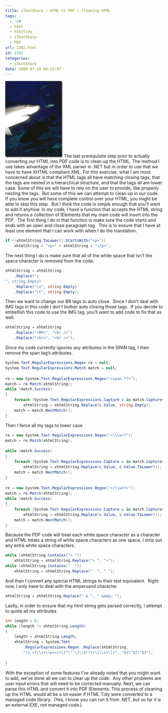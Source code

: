 ```yaml
---
title: iTextSharp – HTML to PDF – Cleaning HTML
tags:
  - 'c#'
  - html
  - htmltidy
  - iTextSharp
  - PDF
url: 1302.html
id: 1302
categories:
  - iTextSharp
date: 2009-07-20 06:23:07
---
```


![H05K0013](/uploads/2009/07/H05K0013.jpg "H05K0013") The last prerequisite step prior to actually converting our HTML into PDF code is to clean up the HTML. The method I use takes advantage of the XML parser in .NET but in order to use that we have to have XHTML compliant XML. For this exercise, what I am most concerned about is that the HTML tags all have matching closing tags, that the tags are nested in a hierarchical structure, and that the tags all are lower case. Some of this we will have to rely on the user to provide, like properly nesting the tags.  But some of this we can attempt to clean up in our code.  If you know you will have complete control over your HTML, you might be able to skip this step.  But I think the code is simple enough that you’ll want to add it anyhow.  In my code, I have a function that accepts the HTML string and returns a collection of IElements that my main code will insert into the PDF.  The first thing I do in that function is make sure the code starts and ends with an open and close paragraph tag.  This is to ensure that I have at least one element that I can work with when I do the translation.

``` csharp
if (!xhtmlString.ToLower().StartsWith("<p>"))
    xhtmlString = "<p>" + xhtmlString + "</p>";
```

The next thing I do is make sure that all of the white space that isn’t the space character is removed from the code.

``` csharp
xhtmlString = xhtmlString
    .Replace("\
", string.Empty)
    .Replace("\n", string.Empty)
    .Replace("\t", string.Empty);
```

Then we want to change our BR tags to auto close.  Since I don’t deal with IMG tags in this code I don’t bother auto closing those tags.  If you decide to embellish this code to use the IMG tag, you’ll want to add code to fix that as well.

``` csharp
xhtmlString = xhtmlString
    .Replace("<BR>", "<br />")
    .Replace("<br>", "<br />");
```

Since my code currently ignores any attributes in the SPAN tag, I then remove the span tag’s attributes.

``` csharp
System.Text.RegularExpressions.Regex re = null;
System.Text.RegularExpressions.Match match = null;

re = new System.Text.RegularExpressions.Regex("<span.*?>");
match = re.Match(xhtmlString);
while (match.Success)
{
    foreach (System.Text.RegularExpressions.Capture c in match.Captures)
        xhtmlString = xhtmlString.Replace(c.Value, string.Empty);
    match = match.NextMatch();
}
```

Then I force all my tags to lower case

``` csharp
re = new System.Text.RegularExpressions.Regex("<\\\w+?");
match = re.Match(xhtmlString);

while (match.Success)
{
    foreach (System.Text.RegularExpressions.Capture c in match.Captures)
        xhtmlString = xhtmlString.Replace(c.Value, c.Value.ToLower());
    match = match.NextMatch();
}

re = new System.Text.RegularExpressions.Regex("</\\w+?>");
match = re.Match(xhtmlString);
while (match.Success)
{
    foreach (System.Text.RegularExpressions.Capture c in match.Captures)
        xhtmlString = xhtmlString.Replace(c.Value, c.Value.ToLower());
    match = match.NextMatch();
}
```

Because the PDF code will treat each white space character as a character and HTML treats a string of white space characters as one space, I strip out any extra white space characters.  

``` csharp
while (xhtmlString.Contains("> "))
    xhtmlString = xhtmlString.Replace("> ", ">");
while (xhtmlString.Contains("  "))
    xhtmlString = xhtmlString.Replace("  ", " ");
```

And then I convert any special HTML strings to their text equivalent.  Right now, I only have to deal with the ampersand character.

``` csharp
xhtmlString = xhtmlString.Replace(" & ", " &amp; ");
```

Lastly, in order to ensure that my html string gets parsed correctly, I attempt to quote all my attributes

``` csharp
int length = 0;
while (length != xhtmlString.Length)
{
    length = xhtmlString.Length;
    xhtmlString = System.Text
        .RegularExpressions.Regex .Replace(xhtmlString,
        "(<.+?\\s+\\w+=)(\[^\"'\]\\S*?)(\[\\s>\])", "$1\"$2\"$3");

}
```

With the exception of some features I’ve already noted that you might want to add, we’ve done all we can to clear up the code.  Any other problems are user input errors that will need to be corrected manually. Next, we can parse this HTML and convert it into PDF IElements. This process of cleaning up the HTML would all be a lot easier if HTML Tidy were converted to a managed code library.  (Yes, I know you can run it from .NET, but so far it is an external EXE, not managed code.)
